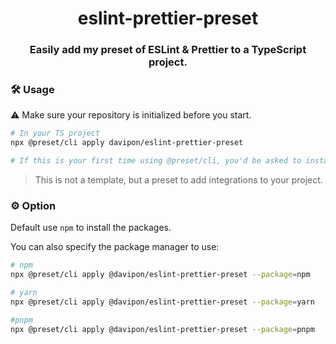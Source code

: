 <h1 align="center">eslint-prettier-preset</h1>
<h3 align="center">Easily add my preset of ESLint & Prettier to a TypeScript project.</h3>

### 🛠 Usage

⚠️ Make sure your repository is initialized before you start.

```bash
# In your TS project
npx @preset/cli apply davipon/eslint-prettier-preset

# If this is your first time using @preset/cli, you'd be asked to install it first.
```

> This is not a template, but a preset to add integrations to your project.



### ⚙️ Option

Default use `npm` to install the packages.

You can also specify the package manager to use:
```bash
# npm
npx @preset/cli apply @davipon/eslint-prettier-preset --package=npm

# yarn
npx @preset/cli apply @davipon/eslint-prettier-preset --package=yarn

#pnpm
npx @preset/cli apply @davipon/eslint-prettier-preset --package=pnpm
```
